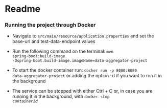 # Readme

### Running the project through Docker

* Navigate to <code>src/main/resource/application.properties</code> and set the base-url and test-data-endpoint values

* Run the following command on the terminal: <code>mvn spring-boot:build-image -Dspring-boot.build-image.imageName=data-aggregator-project
  </code>
  
* To start the docker container run: <code>docker run -p 8080:8080 data-aggregator-project</code> or adding the option -d if you want to run it in the background

* The service can be stopped with either Ctrl + C or, in case you are running it in the background, with <code>docker stop *containerId*</code> 


